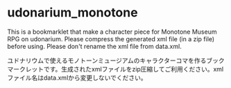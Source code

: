 # udonarium_monotone
This is a bookmarklet that make a character piece for Monotone Museum RPG on udonarium. Please compress the generated xml file (in a zip file) before using. Please don't rename the xml file from data.xml.

ユドナリウムで使えるモノトーンミュージアムのキャラクターコマを作るブックマークレットです。生成されたxmlファイルをzip圧縮してご利用ください。xmlファイル名はdata.xmlから変更しないでください。
